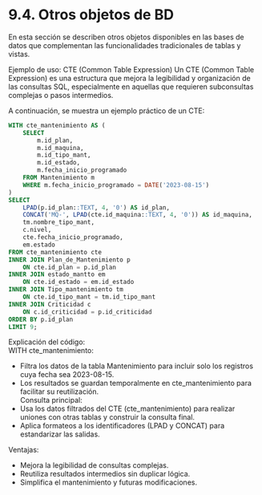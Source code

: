 # 9.4. Otros objetos de BD

En esta sección se describen otros objetos disponibles en las bases de datos que complementan las funcionalidades tradicionales de tablas y vistas.

Ejemplo de uso: CTE (Common Table Expression)
Un CTE (Common Table Expression) es una estructura que mejora la legibilidad y organización de las consultas SQL, especialmente en aquellas que requieren subconsultas complejas o pasos intermedios.

A continuación, se muestra un ejemplo práctico de un CTE:

```sql
WITH cte_mantenimiento AS (
    SELECT 
        m.id_plan,
        m.id_maquina,
        m.id_tipo_mant,
        m.id_estado,
        m.fecha_inicio_programado
    FROM Mantenimiento m
    WHERE m.fecha_inicio_programado = DATE('2023-08-15')
)
SELECT 
    LPAD(p.id_plan::TEXT, 4, '0') AS id_plan,
    CONCAT('MQ-', LPAD(cte.id_maquina::TEXT, 4, '0')) AS id_maquina,
    tm.nombre_tipo_mant,
    c.nivel,
    cte.fecha_inicio_programado,
    em.estado
FROM cte_mantenimiento cte
INNER JOIN Plan_de_Mantenimiento p
    ON cte.id_plan = p.id_plan
INNER JOIN estado_mantto em
    ON cte.id_estado = em.id_estado
INNER JOIN Tipo_mantenimiento tm
    ON cte.id_tipo_mant = tm.id_tipo_mant
INNER JOIN Criticidad c
    ON c.id_criticidad = p.id_criticidad
ORDER BY p.id_plan
LIMIT 9;
```

Explicación del código:<br>
WITH cte_mantenimiento:<br>
- Filtra los datos de la tabla Mantenimiento para incluir solo los registros cuya fecha sea 2023-08-15.
- Los resultados se guardan temporalmente en cte_mantenimiento para facilitar su reutilización.<br>
Consulta principal:<br>
- Usa los datos filtrados del CTE (cte_mantenimiento) para realizar uniones con otras tablas y construir la consulta final.
- Aplica formateos a los identificadores (LPAD y CONCAT) para estandarizar las salidas.<br>

Ventajas:
- Mejora la legibilidad de consultas complejas.
- Reutiliza resultados intermedios sin duplicar lógica.
- Simplifica el mantenimiento y futuras modificaciones.
